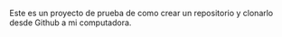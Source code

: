 Este es un proyecto de prueba de como crear un repositorio y clonarlo desde Github a mi computadora.

